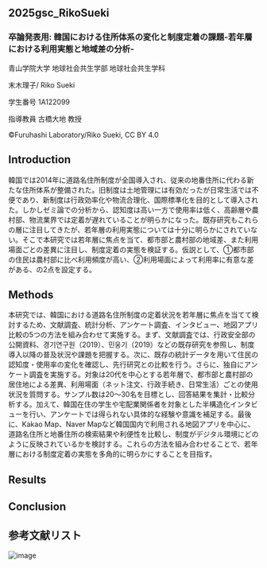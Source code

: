 ## 2025gsc_RikoSueki
### 卒論発表用: 韓国における住所体系の変化と制度定着の課題-若年層における利用実態と地域差の分析-

青山学院大学 地球社会共生学部 地球社会共生学科

末木理子/ Riko Sueki

学生番号 1A122099

指導教員 古橋大地 教授

©︎Furuhashi Laboratory/Riko Sueki, CC BY 4.0
## Introduction
韓国では2014年に道路名住所制度が全国導入され、従来の地番住所に代わる新たな住所体系が整備された。旧制度は土地管理には有効だったが日常生活では不便であり、新制度は行政効率化や物流合理化、国際標準化を目的として導入された。しかしゼミ論での分析から、認知度は高い一方で使用率は低く、高齢層や農村部、物流業界では定着が遅れていることが明らかになった。既存研究もこれらの層に注目してきたが、若年層の利用実態については十分に明らかにされていない。そこで本研究では若年層に焦点を当て、都市部と農村部の地域差、また利用場面ごとの差異に注目し、制度定着の実態を検証する。仮説として、①都市部の住民は農村部に比べ利用頻度が高い、②利用場面によって利用率に有意な差がある、の2点を設定する。

## Methods
本研究では、韓国における道路名住所制度の定着状況を若年層に焦点を当てて検討するため、文献調査、統計分析、アンケート調査、インタビュー、地図アプリ比較の5つの方法を組み合わせて実施する。まず、文献調査では、行政安全部の公開資料、경기연구원（2019）、민웅기（2019）などの既存研究を参照し、制度導入以降の普及状況や課題を把握する。次に、既存の統計データを用いて住民の認知度・使用率の変化を確認し、先行研究との比較を行う。さらに、独自にアンケート調査を実施する。対象は20代を中心とする若年層で、都市部と農村部の居住地による差異、利用場面（ネット注文、行政手続き、日常生活）ごとの使用状況を質問する。サンプル数は20〜30名を目標とし、回答結果を集計・比較分析する。加えて、韓国在住の学生や宅配業関係者を対象とした半構造化インタビューを行い、アンケートでは得られない具体的な経験や意識を補足する。最後に、Kakao Map、Naver Mapなど韓国国内で利用される地図アプリを中心に、道路名住所と地番住所の検索結果や利便性を比較し、制度がデジタル環境にどのように反映されているかを検討する。これらの方法を組み合わせることで、若年層における制度定着の実態を多角的に明らかにすることを目指す。

## Results

## Conclusion

## 参考文献リスト
![image](https://github.com/user-attachments/assets/afc3b96b-21a4-4f8b-88c0-6ca6dd833e3f)

